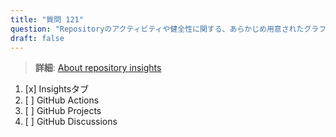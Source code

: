 ```yaml
---
title: "質問 121"  
question: "Repositoryのアクティビティや健全性に関する、あらかじめ用意されたグラフや可視化を提供する機能はどれですか？"  
draft: false  
---
```


> **詳細**: [About repository insights](https://docs.github.com/en/repositories/viewing-activity-and-data-for-your-repository/about-repository-graphs)

1. [x] Insightsタブ  
1. [ ] GitHub Actions  
1. [ ] GitHub Projects  
1. [ ] GitHub Discussions
